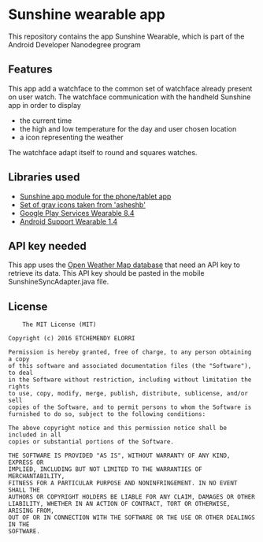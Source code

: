 # Sunshine wearable app

This repository contains the app Sunshine Wearable, which is part of the Android Developer Nanodegree program

## Features

This app add a watchface to the common set of watchface already present on user watch.
The watchface communication with the handheld Sunshine app in order to display

- the current time
- the high and low temperature for the day and user chosen location
- a icon representing the weather

The watchface adapt itself to round and squares watches.

## Libraries used

* [Sunshine app module for the phone/tablet app](https://github.com/udacity/Advanced_Android_Development/tree/7.05_Pretty_Wallpaper_Time)
* [Set of gray icons taken from 'asheshb'](https://github.com/asheshb/ubiquitous)
* [Google Play Services Wearable 8.4](https://developers.google.com/android/reference/com/google/android/gms/wearable/package-summary)
* [Android Support Wearable 1.4](http://developer.android.com/reference/android/support/wearable/package-summary.html)

## API key needed

This app uses the [Open Weather Map database](http://openweathermap.org/appid) that need an API key to retrieve its data. 
This API key should be pasted in the mobile SunshineSyncAdapter.java file.


## License
	
		The MIT License (MIT)

	Copyright (c) 2016 ETCHEMENDY ELORRI

	Permission is hereby granted, free of charge, to any person obtaining a copy
	of this software and associated documentation files (the "Software"), to deal
	in the Software without restriction, including without limitation the rights
	to use, copy, modify, merge, publish, distribute, sublicense, and/or sell
	copies of the Software, and to permit persons to whom the Software is
	furnished to do so, subject to the following conditions:

	The above copyright notice and this permission notice shall be included in all
	copies or substantial portions of the Software.

	THE SOFTWARE IS PROVIDED "AS IS", WITHOUT WARRANTY OF ANY KIND, EXPRESS OR
	IMPLIED, INCLUDING BUT NOT LIMITED TO THE WARRANTIES OF MERCHANTABILITY,
	FITNESS FOR A PARTICULAR PURPOSE AND NONINFRINGEMENT. IN NO EVENT SHALL THE
	AUTHORS OR COPYRIGHT HOLDERS BE LIABLE FOR ANY CLAIM, DAMAGES OR OTHER
	LIABILITY, WHETHER IN AN ACTION OF CONTRACT, TORT OR OTHERWISE, ARISING FROM,
	OUT OF OR IN CONNECTION WITH THE SOFTWARE OR THE USE OR OTHER DEALINGS IN THE
	SOFTWARE.

